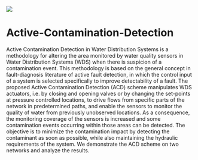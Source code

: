 <a href="http://www.kios.ucy.ac.cy"><img src="http://www.kios.ucy.ac.cy/templates/favourite/images/kios_logo_hover.png"/><a>

# Active-Contamination-Detection
Active Contamination Detection in Water Distribution Systems is a methodology for altering the area monitored by water quality sensors in Water Distribution Systems (WDS) when there is suspicion of a contamination event. This methodology is based on the general concept in fault-diagnosis literature of active fault detection, in which the control input of a system is selected specifically to improve detectability of a fault. The proposed Active Contamination Detection (ACD) scheme manipulates WDS actuators, i.e. by closing and opening valves or by changing the set-points at pressure controlled locations, to drive flows from specific parts of the network in predetermined paths, and enable the sensors to monitor the quality of water from previously unobserved locations. As a consequence, the monitoring coverage of the sensors is increased and some contamination events occurring within those areas can be detected. The objective is to minimize the contamination impact by detecting the contaminant as soon as possible, while also maintaining the hydraulic requirements of the system. We demonstrate the ACD scheme on two networks and analyze the results.